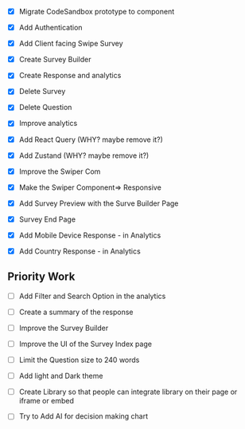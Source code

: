 - [X] Migrate CodeSandbox prototype to component
- [X] Add Authentication
- [X] Add Client facing Swipe Survey
- [X] Create Survey Builder
- [X] Create Response and analytics

- [X] Delete Survey
- [X] Delete Question
- [X] Improve analytics

- [X] Add React Query (WHY? maybe remove it?)
- [X] Add Zustand    (WHY? maybe remove it?)
- [X] Improve the Swiper Com
- [X] Make the Swiper Component=> Responsive
- [X] Add Survey Preview with the Surve Builder Page
- [X] Survey End Page
- [X] Add Mobile Device Response - in Analytics
- [X] Add Country Response - in Analytics

## Priority Work 
 
- [ ] Add Filter and Search Option in the analytics
- [ ] Create a summary of the response 
- [ ] Improve the Survey Builder
- [ ] Improve the UI of the Survey Index page
- [ ] Limit the Question size to 240 words


- [ ] Add light and Dark theme 

- [ ] Create Library so that people can integrate library on their page or iframe or embed
- [ ] Try to Add AI for decision making chart


